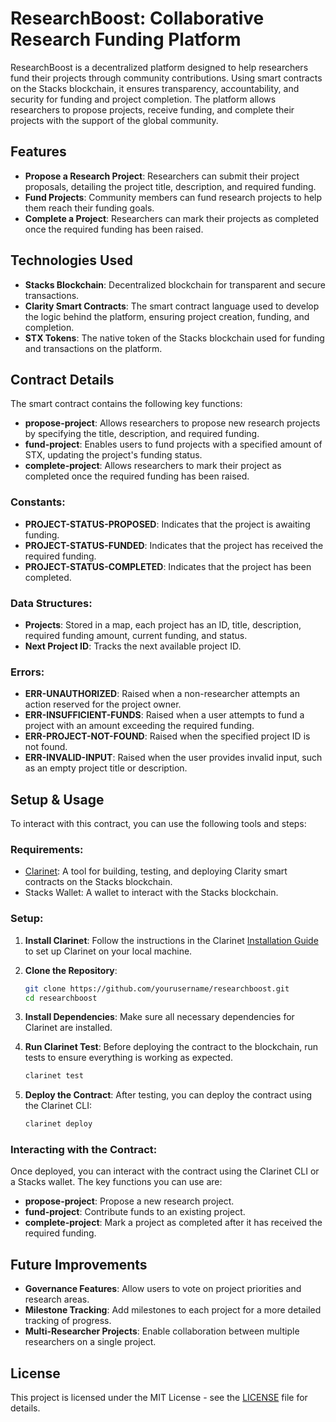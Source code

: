 # ResearchBoost: Collaborative Research Funding Platform

ResearchBoost is a decentralized platform designed to help researchers fund their projects through community contributions. Using smart contracts on the Stacks blockchain, it ensures transparency, accountability, and security for funding and project completion. The platform allows researchers to propose projects, receive funding, and complete their projects with the support of the global community.

## Features
- **Propose a Research Project**: Researchers can submit their project proposals, detailing the project title, description, and required funding.
- **Fund Projects**: Community members can fund research projects to help them reach their funding goals.
- **Complete a Project**: Researchers can mark their projects as completed once the required funding has been raised.

## Technologies Used
- **Stacks Blockchain**: Decentralized blockchain for transparent and secure transactions.
- **Clarity Smart Contracts**: The smart contract language used to develop the logic behind the platform, ensuring project creation, funding, and completion.
- **STX Tokens**: The native token of the Stacks blockchain used for funding and transactions on the platform.

## Contract Details

The smart contract contains the following key functions:

- **propose-project**: Allows researchers to propose new research projects by specifying the title, description, and required funding.
- **fund-project**: Enables users to fund projects with a specified amount of STX, updating the project's funding status.
- **complete-project**: Allows researchers to mark their project as completed once the required funding has been raised.

### Constants:
- **PROJECT-STATUS-PROPOSED**: Indicates that the project is awaiting funding.
- **PROJECT-STATUS-FUNDED**: Indicates that the project has received the required funding.
- **PROJECT-STATUS-COMPLETED**: Indicates that the project has been completed.

### Data Structures:
- **Projects**: Stored in a map, each project has an ID, title, description, required funding amount, current funding, and status.
- **Next Project ID**: Tracks the next available project ID.

### Errors:
- **ERR-UNAUTHORIZED**: Raised when a non-researcher attempts an action reserved for the project owner.
- **ERR-INSUFFICIENT-FUNDS**: Raised when a user attempts to fund a project with an amount exceeding the required funding.
- **ERR-PROJECT-NOT-FOUND**: Raised when the specified project ID is not found.
- **ERR-INVALID-INPUT**: Raised when the user provides invalid input, such as an empty project title or description.

## Setup & Usage

To interact with this contract, you can use the following tools and steps:

### Requirements:
- [Clarinet](https://github.com/hirosystems/clarinet): A tool for building, testing, and deploying Clarity smart contracts on the Stacks blockchain.
- Stacks Wallet: A wallet to interact with the Stacks blockchain.

### Setup:

1. **Install Clarinet**:
   Follow the instructions in the Clarinet [Installation Guide](https://docs.clarinet.xyz/) to set up Clarinet on your local machine.

2. **Clone the Repository**:
   ```bash
   git clone https://github.com/yourusername/researchboost.git
   cd researchboost
   ```

3. **Install Dependencies**:
   Make sure all necessary dependencies for Clarinet are installed.

4. **Run Clarinet Test**:
   Before deploying the contract to the blockchain, run tests to ensure everything is working as expected.
   ```bash
   clarinet test
   ```

5. **Deploy the Contract**:
   After testing, you can deploy the contract using the Clarinet CLI:
   ```bash
   clarinet deploy
   ```

### Interacting with the Contract:

Once deployed, you can interact with the contract using the Clarinet CLI or a Stacks wallet. The key functions you can use are:

- **propose-project**: Propose a new research project.
- **fund-project**: Contribute funds to an existing project.
- **complete-project**: Mark a project as completed after it has received the required funding.

## Future Improvements

- **Governance Features**: Allow users to vote on project priorities and research areas.
- **Milestone Tracking**: Add milestones to each project for a more detailed tracking of progress.
- **Multi-Researcher Projects**: Enable collaboration between multiple researchers on a single project.

## License

This project is licensed under the MIT License - see the [LICENSE](LICENSE) file for details.

